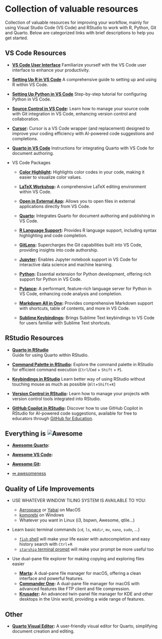 # Collection of valuable resources

Collection of valuable resources for improving your workflow, mainly for using Visual Studio Code (VS Code) and RStudio to work with R, Python, Git and Quarto. Below are categorized links with brief descriptions to help you get started.

## VS Code Resources

- **[VS Code User Interface](https://code.visualstudio.com/docs/getstarted/userinterface)** Familiarize yourself with the VS Code user interface to enhance your productivity.

- **[Setting Up R in VS Code](https://code.visualstudio.com/docs/languages/r)** A comprehensive guide to setting up and using R within VS Code.

- **[Setting Up Python in VS Code](https://code.visualstudio.com/docs/python/python-tutorial)** Step-by-step tutorial for configuring Python in VS Code.

- **[Source Control in VS Code](https://code.visualstudio.com/docs/sourcecontrol/overview):** Learn how to manage your source code with Git integration in VS Code, enhancing version control and collaboration.

- **[Cursor](https://www.cursor.com):** Cursor is a VS Code wrapper (and replacement) designed to improve your coding efficiency with AI-powered code suggestions and completions.

- **[Quarto in VS Code](https://quarto.org/docs/tools/vscode.html)** Instructions for integrating Quarto with VS Code for document authoring.

- VS Code Packages
    - **[Color Highlight](https://marketplace.visualstudio.com/items?itemName=naumovs.color-highlight):** Highlights color codes in your code, making it easier to visualize color values.
    - **[LaTeX Workshop](https://marketplace.visualstudio.com/items?itemName=James-Yu.latex-workshop):** A comprehensive LaTeX editing environment within VS Code.
    - **[Open in External App](https://marketplace.visualstudio.com/items?itemName=YuTengjing.open-in-external-app):** Allows you to open files in external applications directly from VS Code.
    - **[Quarto](https://marketplace.visualstudio.com/items?itemName=quarto.quarto):** Integrates Quarto for document authoring and publishing in VS Code.
    - **[R Language Support](https://marketplace.visualstudio.com/items?itemName=REditorSupport.r):** Provides R language support, including syntax highlighting and code completion.
    - **[GitLens](https://marketplace.visualstudio.com/items?itemName=eamodio.gitlens):** Supercharges the Git capabilities built into VS Code, providing insights into code authorship.
    - **[Jupyter](https://marketplace.visualstudio.com/items?itemName=ms-toolsai.jupyter):** Enables Jupyter notebook support in VS Code for interactive data science and machine learning.

    - **[Python](https://marketplace.visualstudio.com/items?itemName=ms-python.python):** Essential extension for Python development, offering rich support for Python in VS Code.
    - **[Pylance](https://marketplace.visualstudio.com/items?itemName=ms-python.vscode-pylance):** A performant, feature-rich language server for Python in VS Code, enhancing code analysis and completion.
    - **[Markdown All in One](https://marketplace.visualstudio.com/items?itemName=yzhang.markdown-all-in-one):** Provides comprehensive Markdown support with shortcuts, table of contents, and more in VS Code.
    - **[Sublime Keybindings](https://marketplace.visualstudio.com/items?itemName=ms-vscode.sublime-keybindings):** Brings Sublime Text keybindings to VS Code for users familiar with Sublime Text shortcuts.

## RStudio Resources

- **[Quarto in RStudio](https://quarto.org/docs/tools/rstudio.html)**  
  Guide for using Quarto within RStudio.

- **[Command Palette in RStudio](https://docs.posit.co/ide/user/ide/guide/ui/command-palette.html):** Explore the command palette in RStudio for efficient command execution (`Ctrl`/`Cmd` + `Shift` + `P`).

- **[Keybindings in RStudio](https://support.posit.co/hc/en-us/articles/200711853-Keyboard-Shortcuts-in-the-RStudio-IDE)** Learn better way of using RStudio without touching mouse as much as possible (`Alt`+`Shift`+`K`)

- **[Version Control in RStudio](https://docs.posit.co/ide/user/ide/guide/tools/version-control.html):** Learn how to manage your projects with version control tools integrated into RStudio.

- **[GitHub Copilot in RStudio](https://docs.posit.co/ide/user/ide/guide/tools/copilot.html):** Discover how to use GitHub Copilot in RStudio for AI-powered code suggestions, available for free to educators through [GitHub for Education](https://docs.github.com/en/copilot/managing-copilot/managing-copilot-as-an-individual-subscriber/managing-your-copilot-subscription/getting-free-access-to-copilot-as-a-student-teacher-or-maintainer).

## Everything is ![Awesome](https://awesome.re/badge.svg)

- **[Awesome Quarto](https://github.com/mcanouil/awesome-quarto):** 

- **[Awesome VS Code](https://github.com/viatsko/awesome-vscode):** 

- **[Awesome Git](https://github.com/dictcp/awesome-git):**

- [$\infty$ awesomeness](https://github.com/sindresorhus/awesome)

## Quality of Life Improvements

- USE WHATEVER WINDOW TILING SYSTEM IS AVAILABLE TO YOU:
  - [Aerospace](https://github.com/nikitabobko/AeroSpace) or [Yabai](https://github.com/koekeishiya/yabai) on MacOS
  - [komorebi](https://github.com/LGUG2Z/komorebi) on Windows
  - Whatever you want in Linux (i3, bspwn, Awesome, qtile...)

- Learn basic terminal commands (`cd`, `ls`, `mkdir`, `mv`, `nano`, `sudo`, ...)
  - [`fish` shell](https://fishshell.com/) will make your life easier with autocompletion and easy history search with `Ctrl`+`R`
  - [`starship` terminal prompt](https://starship.rs/) will make your prompt be more useful too

- Use dual-pane file explorer for making copying and exploring files easier
  - **[Marta](hhttps://marta.sh/):** A dual-pane file manager for macOS, offering a clean interface and powerful features.
  - **[Commander One](https://mac.eltima.com/file-manager.html):** A dual-pane file manager for macOS with advanced features like FTP client and file compression.
  - **[Krusader](https://krusader.org/):** An advanced twin-panel file manager for KDE and other desktops in the Unix world, providing a wide range of features.

## Other

- **[Quarto Visual Editor](https://quarto.org/docs/visual-editor/):** A user-friendly visual editor for Quarto, simplifying document creation and editing.